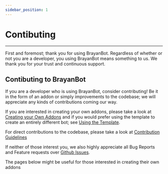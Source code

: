```yaml
---
sidebar_position: 1
---
```


# Contibuting

---
First and foremost; thank you for using BrayanBot. Regardless of whether or not you are a developer, you using BrayanBot means something to us. We thank you for your trust and continuous support.

## Contibuting to BrayanBot
If you are a developer who is using BrayanBot, consider contributing! Be it in the form of an addon or simply improvements to the codebase; we will appreciate any kinds of contributions coming our way.

If you are interested in creating your own addons, please take a look at [Creating your Own Addons](/docs/Developers/Addons/creating-addons) and if you would prefer using the template to create an entirely different bot; see [Using the Template](/docs/Developers/template).

For direct contributions to the codebase, please take a look at [Contribution Guidelines](/)

If neither of those interest you, we also highly appreciate all Bug Reports and Feature requests over [Github Issues](https://github.com/BrayanbotDev/BrayanBot/issues). 

The pages below might be useful for those interested in creating their own addons